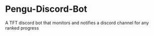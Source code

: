 # Pengu-Discord-Bot
A TFT discord bot that monitors and notifies a discord channel for any ranked progress
